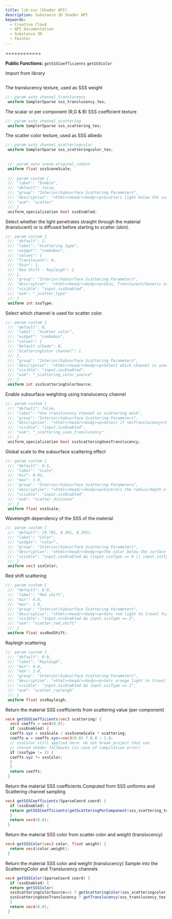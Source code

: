```yaml
---
title: lib-sss (Shader API)
description: Substance 3D Shader API
keywords:
  - Creative Cloud
  - API Documentation
  - Substance 3D
  - Painter
---
```














[ ](#section-0)












[ ](#section-1)


============


**Public Functions:**
`getSSSCoefficients`
`getSSSColor`


Import from library





```glsl

```







[ ](#section-2)

The translucency texture, used as SSS weight





```glsl
//: param auto channel_translucency
 uniform SamplerSparse sss_translucency_tex;
```







[ ](#section-3)

The scalar or per component (R,G & B) SSS coefficient texture





```glsl
//: param auto channel_scattering
 uniform SamplerSparse sss_scattering_tex;
```







[ ](#section-4)

The scatter color texture, used as SSS albedo





```glsl
//: param auto channel_scatteringcolor
 uniform SamplerSparse sss_scatteringcolor_tex;
 
 
 //: param auto scene_original_radius
 uniform float sssSceneScale;
 
 //: param custom {
 //: "label": "Enable",
 //: "default": false,
 //: "group": "Interior/Subsurface Scattering Parameters",
 //: "description": "<html><head/><body><p>Scatters light below the surface, rather than passing straight through.<br/><b>Please note</b>: <b>Activate Subsurface Scattering</b> needs to be enabled in <b>Display Settings</b> and the following channel needs to be present for the subsurface scattering parameters to have an effect: <b>Scattering</b></p></body></html>",
 //: "asm": "scatter"
 //: }
 uniform_specialization bool sssEnabled;
```







[ ](#section-5)

Select whether the light penetrates straight through the material (translucent)
 or is diffused before starting to scatter (skin).





```glsl
//: param custom {
 //: "default": 2,
 //: "label": "Scattering type",
 //: "widget": "combobox",
 //: "values": {
 //: "Translucent": 0,
 //: "Skin": 1,
 //: "Red Shift - Rayleigh": 2
 //: },
 //: "group": "Interior/Subsurface Scattering Parameters",
 //: "description": "<html><head/><body><p>Skin, Translucent/Generic or Red Shift & Rayleigh controls.<br/><b>Please note</b>: <b>Activate Subsurface Scattering</b> needs to be enabled in <b>Display Settings</b> and the following channel needs to be present for the subsurface scattering parameters to have an effect: <b>Scattering</b></p></body></html>",
 //: "visible": "input.sssEnabled",
 //: "asm": "_scatter_type"
 //: }
 uniform int sssType;
```







[ ](#section-6)

Select which channel is used for scatter color.





```glsl
//: param custom {
 //: "default": 0,
 //: "label": "Scatter color",
 //: "widget": "combobox",
 //: "values": {
 //: "Default albedo": 0,
 //: "ScatteringColor channel": 1
 //: },
 //: "group": "Interior/Subsurface Scattering Parameters",
 //: "description": "<html><head/><body><p>Select which channel is used to define scatter color.<br/><b>Please note</b>: <b>Activate Subsurface Scattering</b> needs to be enabled in <b>Display Settings</b> and the following channel needs to be present for the subsurface scattering parameters to have an effect: <b>Scattering</b></p></body></html>",
 //: "visible": "input.sssEnabled",
 //: "asm": "_scattering_color_source"
 //: }
 uniform int sssScatteringColorSource;
```







[ ](#section-7)

Enable subsurface weighting using translucency channel





```glsl
//: param custom {
 //: "default": false,
 //: "label": "Use translucency channel as scattering mask",
 //: "group": "Interior/Subsurface Scattering Parameters",
 //: "description": "<html><head/><body><p>Select if <b>Translucency</b> channel is used to interpolate between the scattered diffuse and the original diffuse.<br/><b>Please note</b>: <b>Activate Subsurface Scattering</b> needs to be enabled in <b>Display Settings</b> and the following channel needs to be present for the subsurface scattering parameters to have an effect: <b>Scattering</b></p></body></html>",
 //: "visible": "input.sssEnabled",
 //: "asm": "_scattering_uses_translucency"
 //: }
 uniform_specialization bool sssScatteringUsesTranslucency;
```







[ ](#section-8)

Global scale to the subsurface scattering effect





```glsl
//: param custom {
 //: "default": 0.5,
 //: "label": "Scale",
 //: "min": 0.01,
 //: "max": 1.0,
 //: "group": "Interior/Subsurface Scattering Parameters",
 //: "description": "<html><head/><body><p>Controls the radius/depth of the light absorption in the material.<br/><b>Please note</b>: <b>Activate Subsurface Scattering</b> needs to be enabled in <b>Display Settings</b> and the following channel needs to be present for the subsurface scattering parameters to have an effect: <b>Scattering</b></p></body></html>",
 //: "visible": "input.sssEnabled",
 //: "asm": "scatter_distance"
 //: }
 uniform float sssScale;
```







[ ](#section-9)

Wavelength dependency of the SSS of the material





```glsl
//: param custom {
 //: "default": [0.701, 0.301, 0.305],
 //: "label": "Color",
 //: "widget": "color",
 //: "group": "Interior/Subsurface Scattering Parameters",
 //: "description": "<html><head/><body><p>The color below the surface that scattered light will become.<br/><b>Please note</b>: <b>Activate Subsurface Scattering</b> needs to be enabled in <b>Display Settings</b> and the following channel needs to be present for the subsurface scattering parameters to have an effect: <b>Scattering</b></p></body></html>",
 //: "visible": "input.sssEnabled && (input.sssType == 0 || input.sssType == 1)"
 //: }
 uniform vec3 sssColor;
```







[ ](#section-10)

Red shift scattering





```glsl
//: param custom {
 //: "default": 0.0,
 //: "label": "Red shift",
 //: "min": 0.0,
 //: "max": 1.0,
 //: "group": "Interior/Subsurface Scattering Parameters",
 //: "description": "<html><head/><body><p>Sets red light to travel further than other light colors. Useful for skin.<br/><b>Please note</b>: <b>Activate Subsurface Scattering</b> needs to be enabled in <b>Display Settings</b> and the following channel needs to be present for the subsurface scattering parameters to have an effect: <b>Scattering</b></p></body></html>",
 //: "visible": "input.sssEnabled && input.sssType == 2",
 //: "asm": "scatter_red_shift"
 //: }
 uniform float sssRedShift;
```







[ ](#section-11)

Rayleigh scattering





```glsl
//: param custom {
 //: "default": 0.0,
 //: "label": "Rayleigh",
 //: "min": 0.0,
 //: "max": 1.0,
 //: "group": "Interior/Subsurface Scattering Parameters",
 //: "description": "<html><head/><body><p>Sets orange light to travel further beneath the surface and blue light to travel less.<br/><b>Please note</b>: <b>Activate Subsurface Scattering</b> needs to be enabled in <b>Display Settings</b> and the following channel needs to be present for the subsurface scattering parameters to have an effect: <b>Scattering</b></p></body></html>",
 //: "visible": "input.sssEnabled && input.sssType == 2",
 //: "asm": "scatter_rayleigh"
 //: }
 uniform float sssRayleigh;
```







[ ](#section-12)

Return the material SSS coefficients from scattering value (per component)





```glsl
vec4 getSSSCoefficients(vec3 scattering) {
  vec4 coeffs = vec4(0.0);
  if (sssEnabled) {
  coeffs.xyz = sssScale / sssSceneScale * scattering;
  coeffs.w = coeffs.xyz==vec3(0.0) ? 0.0 : 1.0;
  // sssColor still applied here: do not break project that use
  // stored shader fallbacks (in case of compilation error)
  if (sssType != 2) {
  coeffs.xyz *= sssColor;
  }
  }
  return coeffs;
 }
```







[ ](#section-13)

Return the material SSS coefficients
 Computed from SSS uniforms and Scattering channel sampling





```glsl
vec4 getSSSCoefficients(SparseCoord coord) {
  if (sssEnabled) {
  return getSSSCoefficients(getScatteringPerComponent(sss_scattering_tex, coord));
  }
  return vec4(0.0);
 }
```







[ ](#section-14)

Return the material SSS color from scatter color and weight (translucency)





```glsl
vec4 getSSSColor(vec3 color, float weight) {
  return vec4(color,weight);
 }
```







[ ](#section-15)

Return the material SSS color and weight (translucency)
 Sample into the ScatteringColor and Translucency channels





```glsl
vec4 getSSSColor(SparseCoord coord) {
  if (sssEnabled) {
  return getSSSColor(
  sssScatteringColorSource==1 ? getScatteringColor(sss_scatteringcolor_tex, coord) : vec3(1.0),
  sssScatteringUsesTranslucency ? getTranslucency(sss_translucency_tex, coord) : 1.0);
  }
  return vec4(0.0);
 }
 
 
```






